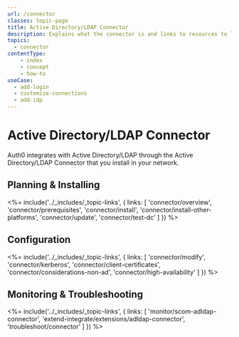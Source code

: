 ```yaml
---
url: /connector
classes: topic-page
title: Active Directory/LDAP Connector
description: Explains what the connector is and links to resources to learn more about it.
topics:
  - connector
contentType: 
    - index
    - concept
    - how-to
useCase:
  - add-login
  - customize-connections
  - add-idp
---
```

<!-- markdownlint-disable MD041 MD002 -->
<div class="topic-page-header">
  <div data-name="example" class="topic-page-badge"></div>
  <h1>Active Directory/LDAP Connector</h1>
  <p>
    Auth0 integrates with Active Directory/LDAP through the Active Directory/LDAP Connector that you install in your network.
  </p>
</div>

## Planning & Installing

<%= include('../_includes/_topic-links', { links: [
  'connector/overview',
  'connector/prerequisites',
  'connector/install',
  'connector/install-other-platforms',
  'connector/update',
  'connector/test-dc'
] }) %>

## Configuration

<%= include('../_includes/_topic-links', { links: [
  'connector/modify',
  'connector/kerberos',
  'connector/client-certificates',
  'connector/considerations-non-ad',
  'connector/high-availability'
] }) %>

## Monitoring & Troubleshooting

<%= include('../_includes/_topic-links', { links: [
  'monitor/scom-adldap-connector',
  'extend-integrate/extensions/adldap-connector',
  'troubleshoot/connector'
] }) %>

